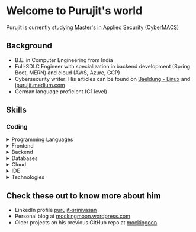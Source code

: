 # Welcome to Purujit's world

Purujit is currently studying [Master's in Applied Security (CyberMACS)](https://cybermacs.eu/)

## Background

- B.E. in Computer Engineering from India
- Full-SDLC Engineer with specialization in backend development (Spring Boot, MERN) and cloud (AWS, Azure, GCP)
- Cybersecurity writer: His articles can be found on [Baeldung - Linux](https://www.baeldung.com/linux/author/purujitsrinivasan) and [ipurujit.medium.com](https://ipurujit.medium.com/)
- German language proficient (C1 level)

## Skills

### Coding

<details>
<summary>Programming Languages</summary>
- Java
- Python
- JavaScript (Node.js)
- C/C++
- TypeScript
- Bash
</details>

<details>
<summary>Frontend</summary>

- React.js
- Bootstrap
- Angular.js

</details>

<details>
<summary>Backend</summary>

- Node.js (Express.js, MongoDB)
- Spring Boot (MVC)

</details>

<details>
<summary>Databases</summary>

- MongoDB
- PostgreSQL
- MySQL

</details>

<details>
<summary>Cloud</summary>

- AWS (certified)
- Firebase
- GCP (certified)
- Azure (certified)
- Heroku

</details>

<details>
<summary>IDE</summary>

- VS Code
- WebStorm
- IntelliJ
- Vim editor

</details>

<details>
<summary>Technologies</summary>

- Linux
- Docker

</details>

## Check these out to know more about him

- LinkedIn profile [purujit-srinivasan](https://www.linkedin.com/in/purujit-srinivasan/)
- Personal blog at [mockingmoon.wordpress.com](https://mockingmoon.wordpress.com/)
- Older projects on his previous GitHub repo at [mockingoon](https://github.com/mockingmoon/)
